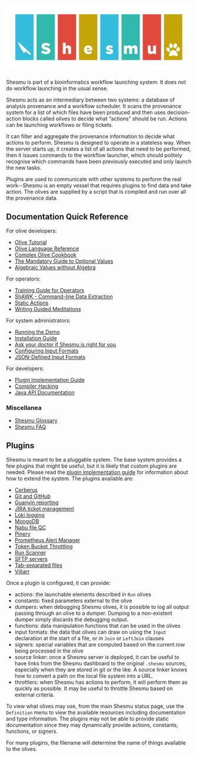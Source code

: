 # ![ Shesmu Decision-Action Server](https://raw.githubusercontent.com/oicr-gsi/shesmu/master/wordmark.svg)
Shesmu is part of a bioinformatics workflow launching system. It does _not_ do
workflow launching in the usual sense.

Shesmu acts as an intermediary between two systems: a database of analysis
provenance and a workflow scheduler. It scans the provenance system for a list
of which files have been produced and then uses decision-action blocks called
olives to decide what “actions” should be run. Actions can be launching
workflows or  filing tickets.

It can filter and aggregate the provenance information to decide what actions
to perform. Shesmu is designed to operate in a stateless way. When the server
starts up, it creates a list of all actions that need to be performed, then it
issues commands to the workflow launcher, which should politely recognise which
commands have been previously executed and only launch the new tasks.

Plugins are used to communicate with other systems to perform the real
work--Shesmu is an empty vessel that requires plugins to find data and take
action. The olives are supplied by a script that is compiled and run over all
the provenance data.

## Documentation Quick Reference

For olive developers:

- [Olive Tutorial](tutorial.md)
- [Olive Language Reference](language.md)
- [Complex Olive Cookbook](olive-complex-cookbook.md)
- [The Mandatory Guide to Optional Values](optionalguide.md)
- [Algebraic Values without Algebra](algebraicguide.md)

For operators:

- [Training Guide for Operators](ops-guide.md)
- [ShAWK - Command-line Data Extraction](shawk.md)
- [Static Actions](actnow.md)
- [Writing Guided Meditations](guided-meditations.md)

For system administrators:

- [Running the Demo](demo.md)
- [Installation Guide](installation.md)
- [Ask your doctor if Shesmu is right for you](ask-your-doctor.md)
- [Configuring Input Formats](input-formats.md)
- [JSON-Defined Input Formats](json-defined-input-formats.md)

For developers:

- [Plugin Implementation Guide](implementation.md)
- [Compiler Hacking](compiler-hacking.md)
- [Java API Documentation](javadoc)

### Miscellanea
- [Shesmu Glossary](glossary.md)
- [Shesmu FAQ](faq.md)

<a id="plugins"></a>
## Plugins
Shesmu is meant to be a pluggable system. The base system provides a few
plugins that might be useful, but it is likely that custom plugins are needed.
Please read the [plugin implementation guide](implementation.md) for
information about how to extend the system. The plugins available are:

- [Cerberus](plugin-cerberus.md)
- [Git and GitHub](plugin-github.md)
- [Guanyin reporting](plugin-guanyin.md)
- [JIRA ticket management](plugin-jira.md)
- [Loki logging](plugin-loki.md)
- [MongoDB](plugin-mongo.md)
- [Nabu file QC](plugin-nabu.md)
- [Pinery](plugin-pinery.md)
- [Prometheus Alert Manager](plugin-prometheus.md)
- [Token Bucket Throttling](plugin-ratelimit.md)
- [Run Scanner](plugin-runscanner.md)
- [SFTP servers](plugin-sftp.md)
- [Tab-separated files](plugin-tsv.md)
- [Víðarr](plugin-vidarr.md)

Once a plugin is configured, it can provide:

- actions: the launchable elements described in `Run` olives
- constants: fixed parameters external to the olive
- dumpers: when debugging Shesmu olives, it is possible to log all output passing through an olive to a dumper. Dumping to a non-existent dumper simply discards the debugging output.
- functions: data manipulation functions that can be used in the olives
- input formats: the data that olives can draw on using the `Input` declaration at the start of a file, or in `Join` or `LeftJoin` clauses
- signers: special variables that are computed based on the current row being processed in the olive
- source linker: once a Shesmu server is deployed, it can be useful to have links from the Shesmu dashboard to the original `.shesmu` sources, especially when they are stored in git or the like. A source linker knows how to convert a path on the local file system into a URL.
- throttlers: when Shesmu has actions to perform, it will perform them as quickly as possible. It may be useful to throttle Shesmu based on external criteria.

To view what olives may use, from the main Shesmu status page, use the
`Definition` menu to view the available resources including documentation and
type information. The plugins may not be able to provide static documentation
since they may dynamically provide actions, constants, functions, or signers.

For many plugins, the filename will determine the name of things available to
the olives.
